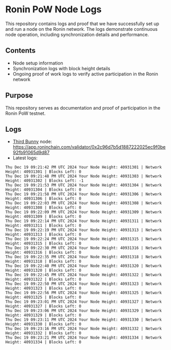 # Ronin PoW Node Logs

This repository contains logs and proof that we have successfully set up and run a node on the Ronin network. The logs demonstrate continuous node operation, including synchronization details and performance.

## Contents

- Node setup information
- Synchronization logs with block height details
- Ongoing proof of work logs to verify active participation in the Ronin network

## Purpose

This repository serves as documentation and proof of participation in the Ronin PoW testnet.

## Logs

- [Third Bunny](https://thirdbunny.xyz/) node: https://app.roninchain.com/validator/0x2c96d7b5d1887222025ec9f0be92fb91065d9d87
- Latest logs:
```
Thu Dec 19 09:21:42 PM UTC 2024 Your Node Height: 40931301 | Network Height: 40931301 | Blocks Left: 0
Thu Dec 19 09:21:48 PM UTC 2024 Your Node Height: 40931303 | Network Height: 40931302 | Blocks Left: -1
Thu Dec 19 09:21:53 PM UTC 2024 Your Node Height: 40931304 | Network Height: 40931304 | Blocks Left: 0
Thu Dec 19 09:21:58 PM UTC 2024 Your Node Height: 40931306 | Network Height: 40931306 | Blocks Left: 0
Thu Dec 19 09:22:03 PM UTC 2024 Your Node Height: 40931308 | Network Height: 40931308 | Blocks Left: 0
Thu Dec 19 09:22:09 PM UTC 2024 Your Node Height: 40931309 | Network Height: 40931309 | Blocks Left: 0
Thu Dec 19 09:22:14 PM UTC 2024 Your Node Height: 40931311 | Network Height: 40931311 | Blocks Left: 0
Thu Dec 19 09:22:19 PM UTC 2024 Your Node Height: 40931313 | Network Height: 40931313 | Blocks Left: 0
Thu Dec 19 09:22:24 PM UTC 2024 Your Node Height: 40931315 | Network Height: 40931315 | Blocks Left: 0
Thu Dec 19 09:22:30 PM UTC 2024 Your Node Height: 40931316 | Network Height: 40931316 | Blocks Left: 0
Thu Dec 19 09:22:35 PM UTC 2024 Your Node Height: 40931318 | Network Height: 40931318 | Blocks Left: 0
Thu Dec 19 09:22:40 PM UTC 2024 Your Node Height: 40931320 | Network Height: 40931320 | Blocks Left: 0
Thu Dec 19 09:22:45 PM UTC 2024 Your Node Height: 40931322 | Network Height: 40931322 | Blocks Left: 0
Thu Dec 19 09:22:50 PM UTC 2024 Your Node Height: 40931323 | Network Height: 40931323 | Blocks Left: 0
Thu Dec 19 09:22:56 PM UTC 2024 Your Node Height: 40931325 | Network Height: 40931325 | Blocks Left: 0
Thu Dec 19 09:23:01 PM UTC 2024 Your Node Height: 40931327 | Network Height: 40931327 | Blocks Left: 0
Thu Dec 19 09:23:06 PM UTC 2024 Your Node Height: 40931329 | Network Height: 40931329 | Blocks Left: 0
Thu Dec 19 09:23:11 PM UTC 2024 Your Node Height: 40931330 | Network Height: 40931330 | Blocks Left: 0
Thu Dec 19 09:23:16 PM UTC 2024 Your Node Height: 40931332 | Network Height: 40931332 | Blocks Left: 0
Thu Dec 19 09:23:21 PM UTC 2024 Your Node Height: 40931334 | Network Height: 40931334 | Blocks Left: 0
```
